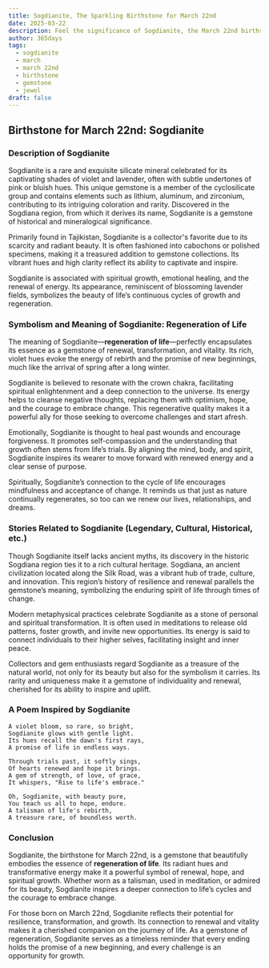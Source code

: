 ```yaml
---
title: Sogdianite, The Sparkling Birthstone for March 22nd
date: 2025-03-22
description: Feel the significance of Sogdianite, the March 22nd birthstone symbolizing Regeneration of life. Let its beauty and meaning brighten your day.
author: 365days
tags:
  - sogdianite
  - march
  - march 22nd
  - birthstone
  - gemstone
  - jewel
draft: false
---
```




## Birthstone for March 22nd: Sogdianite

### Description of Sogdianite

Sogdianite is a rare and exquisite silicate mineral celebrated for its captivating shades of violet and lavender, often with subtle undertones of pink or bluish hues. This unique gemstone is a member of the cyclosilicate group and contains elements such as lithium, aluminum, and zirconium, contributing to its intriguing coloration and rarity. Discovered in the Sogdiana region, from which it derives its name, Sogdianite is a gemstone of historical and mineralogical significance.

Primarily found in Tajikistan, Sogdianite is a collector's favorite due to its scarcity and radiant beauty. It is often fashioned into cabochons or polished specimens, making it a treasured addition to gemstone collections. Its vibrant hues and high clarity reflect its ability to captivate and inspire.

Sogdianite is associated with spiritual growth, emotional healing, and the renewal of energy. Its appearance, reminiscent of blossoming lavender fields, symbolizes the beauty of life’s continuous cycles of growth and regeneration.

### Symbolism and Meaning of Sogdianite: Regeneration of Life

The meaning of Sogdianite—**regeneration of life**—perfectly encapsulates its essence as a gemstone of renewal, transformation, and vitality. Its rich, violet hues evoke the energy of rebirth and the promise of new beginnings, much like the arrival of spring after a long winter.

Sogdianite is believed to resonate with the crown chakra, facilitating spiritual enlightenment and a deep connection to the universe. Its energy helps to cleanse negative thoughts, replacing them with optimism, hope, and the courage to embrace change. This regenerative quality makes it a powerful ally for those seeking to overcome challenges and start afresh.

Emotionally, Sogdianite is thought to heal past wounds and encourage forgiveness. It promotes self-compassion and the understanding that growth often stems from life’s trials. By aligning the mind, body, and spirit, Sogdianite inspires its wearer to move forward with renewed energy and a clear sense of purpose.

Spiritually, Sogdianite’s connection to the cycle of life encourages mindfulness and acceptance of change. It reminds us that just as nature continually regenerates, so too can we renew our lives, relationships, and dreams.

### Stories Related to Sogdianite (Legendary, Cultural, Historical, etc.)

Though Sogdianite itself lacks ancient myths, its discovery in the historic Sogdiana region ties it to a rich cultural heritage. Sogdiana, an ancient civilization located along the Silk Road, was a vibrant hub of trade, culture, and innovation. This region’s history of resilience and renewal parallels the gemstone’s meaning, symbolizing the enduring spirit of life through times of change.

Modern metaphysical practices celebrate Sogdianite as a stone of personal and spiritual transformation. It is often used in meditations to release old patterns, foster growth, and invite new opportunities. Its energy is said to connect individuals to their higher selves, facilitating insight and inner peace.

Collectors and gem enthusiasts regard Sogdianite as a treasure of the natural world, not only for its beauty but also for the symbolism it carries. Its rarity and uniqueness make it a gemstone of individuality and renewal, cherished for its ability to inspire and uplift.

### A Poem Inspired by Sogdianite

```
A violet bloom, so rare, so bright,  
Sogdianite glows with gentle light.  
Its hues recall the dawn's first rays,  
A promise of life in endless ways.  

Through trials past, it softly sings,  
Of hearts renewed and hope it brings.  
A gem of strength, of love, of grace,  
It whispers, "Rise to life's embrace."  

Oh, Sogdianite, with beauty pure,  
You teach us all to hope, endure.  
A talisman of life's rebirth,  
A treasure rare, of boundless worth.  
```

### Conclusion

Sogdianite, the birthstone for March 22nd, is a gemstone that beautifully embodies the essence of **regeneration of life**. Its radiant hues and transformative energy make it a powerful symbol of renewal, hope, and spiritual growth. Whether worn as a talisman, used in meditation, or admired for its beauty, Sogdianite inspires a deeper connection to life’s cycles and the courage to embrace change.

For those born on March 22nd, Sogdianite reflects their potential for resilience, transformation, and growth. Its connection to renewal and vitality makes it a cherished companion on the journey of life. As a gemstone of regeneration, Sogdianite serves as a timeless reminder that every ending holds the promise of a new beginning, and every challenge is an opportunity for growth.